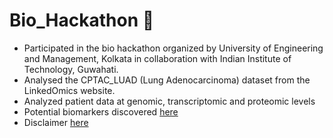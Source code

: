 # Bio_Hackathon 🧬
<div align="left">
  <ul>
    <li>Participated in the bio hackathon organized by University of Engineering and Management, Kolkata in collaboration with Indian Institute of Technology, Guwahati.
    <li>Analysed the CPTAC_LUAD (Lung Adenocarcinoma) dataset from the LinkedOmics website.</li>
    <li>Analyzed patient data at genomic, transcriptomic and proteomic levels</li>
    <li>Potential biomarkers discovered <a href="https://github.com/VarshaS-37/Bio_Hackathon/blob/main/Biomarker%20Discovery%20for%20Lung%20Adenocarcinoma%20Using%20the%20CPTAC_LUAD_.pdf" target="_blank">here</a></li>
    <li>Disclaimer <a href="https://github.com/VarshaS-37/Bio_Hackathon/blob/main/Disclaimer.pdf" target="_blank">here</a></li>
  </ul>
</div>
